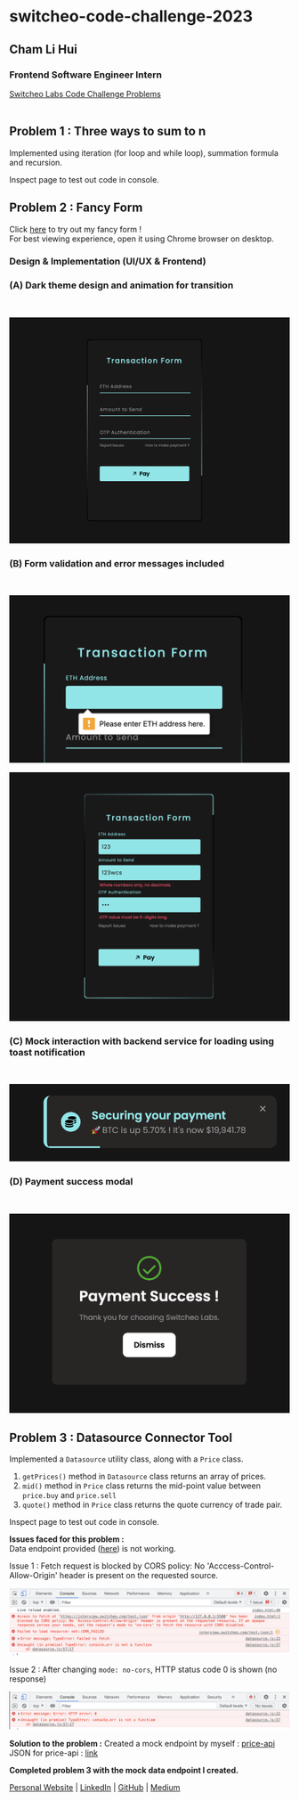 # switcheo-code-challenge-2023

## Cham Li Hui
### Frontend Software Engineer Intern 

[Switcheo Labs Code Challenge Problems](https://switcheo.notion.site/Switcheo-Code-Challenge-51dcf95e383e42c992a7fb302f9a4396?p=29747b8915524aba8d639c1170fee8ed&pm=s)
<br>
<br>

## Problem 1 : Three ways to sum to n 
Implemented using iteration (for loop and while loop), summation formula and recursion.  

Inspect page to test out code in console. 

## Problem 2 : Fancy Form 
Click [here](https://lihuicham.github.io/fancy-payment-form) to try out my fancy form !  
For best viewing experience, open it using Chrome browser on desktop.
<br>

### Design & Implementation (UI/UX & Frontend)
### (A) Dark theme design and animation for transition 
<br>

![problem1-fancyform](./assets/problem1-fancyform.png)
### (B) Form validation and error messages included
<br>

![problem1-validation](./assets/problem1-validation.png)

![problem1-error](./assets/problem1-error.png)

### (C) Mock interaction with backend service for loading using toast notification
<br>

![problem1-toast](./assets/problem1-loadingtoast.png)

### (D) Payment success modal
<br>

![problem](./assets/problem1-successpopup.png)

## Problem 3 : Datasource Connector Tool 

Implemented a `Datasource` utility class, along with a `Price` class. 

1. `getPrices()` method in `Datasource` class returns an array of prices. 
2. `mid()` method in `Price` class returns the mid-point value between `price.buy` and `price.sell`
3. `quote()` method in `Price` class returns the quote currency of trade pair.  

Inspect page to test out code in console. 

**Issues faced for this problem :**  
Data endpoint provided ([here](https://interview.switcheo.com/test.json)) is not working.

Issue 1 : Fetch request is blocked by CORS policy: No 'Acccess-Control-Allow-Origin' header is present on the requested source. 

![problem3-givenjson](./assets/problem3-givenjson.png)

Issue 2 : After changing `mode: no-cors`, HTTP status code 0 is shown (no response)

![problem3-nocors](./assets/problem3-nocors.png)

**Solution to the problem :**
Created a mock endpoint by myself : [price-api](https://github.com/lihuicham/price-api)  
JSON for price-api : [link](https://my-json-server.typicode.com/lihuicham/price-api/data)

**Completed problem 3 with the mock data endpoint I created.**


[Personal Website](https://www.lihuicham.com/) | [LinkedIn](https://www.linkedin.com/in/lihuicham/) | [GitHub](https://github.com/lihuicham) | [Medium](https://medium.com/@lihuicham)
